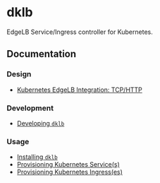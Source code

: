 # dklb

EdgeLB Service/Ingress controller for Kubernetes.

## Documentation

### Design

* [Kubernetes EdgeLB Integration: TCP/HTTP]

### Development

* [Developing `dklb`]

### Usage

* [Installing `dklb`]
* [Provisioning Kubernetes Service(s)]
* [Provisioning Kubernetes Ingress(es)]

[Kubernetes EdgeLB Integration: TCP/HTTP]: https://docs.google.com/document/d/1GJ69z7Akv92Uacek4eBli4gkzTexJovxftJmpHHKHW4/edit?ts=5be31a72#heading=h.9n3t4u3mgssh
[Developing `dklb`]: docs/development/00-developing.adoc
[Installing `dklb`]: docs/usage/00-installing.adoc
[Provisioning Kubernetes Service(s)]: docs/usage/10-provisioning-services.adoc
[Provisioning Kubernetes Ingress(es)]: docs/usage/20-provisioning-ingresses.adoc
